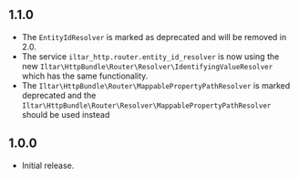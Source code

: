
1.1.0
-----

 * The `EntityIdResolver` is marked as deprecated and will be removed in 2.0.
 * The service `iltar_http.router.entity_id_resolver` is now using the new
   `Iltar\HttpBundle\Router\Resolver\IdentifyingValueResolver` which has the 
   same functionality. 
 * The `Iltar\HttpBundle\Router\MappablePropertyPathResolver` is marked 
   deprecated and the 
   `Iltar\HttpBundle\Router\Resolver\MappablePropertyPathResolver` should
   be used instead

1.0.0
-----

 * Initial release.
